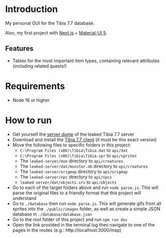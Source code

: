 # Introduction

My personal GUI for the Tibia 7.7 database.

Also, my first project with [Next.js](https://nextjs.org/) + [Material-UI 5](https://mui.com/).

## Features

- Tables for the most important item types, containing relevant attributes (including related quests!)

# Requirements

- Node 16 or higher
  
# How to run

- Get yourself the [server dump](https://otland.net/threads/tutorial-for-running-7-7-cipsoft-server-on-ubuntu.274678/) of the leaked Tibia 7.7 server
- Download and install the [Tibia 7.7 client](https://www.tibiabr.com/downloads/clients-antigos/) (it must be this exact version)
- Move the following files to specific folders in this project:
    - `C:\Program Files (x86)\Tibia\Tibia.dat` to `api/dat`
    - `C:\Program Files (x86)\Tibia\Tibia.spr` to `api/sprites`
    - The `leaked-server/mon` directory to `api/creatures`
    - The `leaked-server/dat/monster.db` directory to `api/creatures`
    - The `leaked-server/origmap` directory to `api/origmap`
    - The `leaked-server/npc` directory to `api/npcs`
    - `leaked-server/dat/objects.srv` to `api/objects`
- Go to each of the target folders above and run `node parse.js`. This will parse the original files to a friendly format that this project will understand
- Go to `./database` then run `node parse.js`. This will generate gifs from all sprites into the `./public/images` folder, as well as create a simple JSON database in `./database/database.json`
- Go to the root folder of this project and run `npm run dev`
- Open the link provided in the terminal log then navigate to one of the pages in the routes (e.g.: http://localhost:3000/map)
